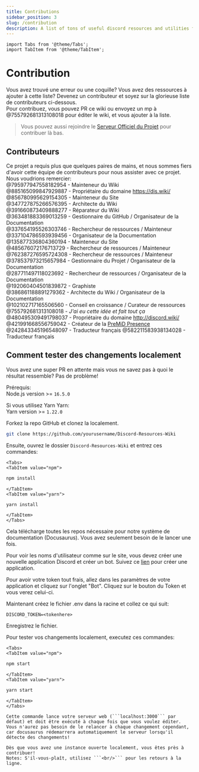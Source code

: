 ```yaml
---
title: Contributions
sidebar_position: 3
slug: /contribution
description: A list of tons of useful discord resources and utilities for all types of users, from beginners to power users.
---
```


```mdx-code-block
import Tabs from '@theme/Tabs';
import TabItem from '@theme/TabItem';
```

# Contribution

Vous avez trouvé une erreur ou une coquille? Vous avez des ressources à ajouter à cette liste? Devenez un contributeur et soyez sur la glorieuse liste de contributeurs ci-dessous.<br/>
Pour contribuez, vous pouvez PR ce wiki ou envoyez un mp à  @755792681313108018 pour éditer le wiki, et vous ajouter à la liste.
> Vous pouvez aussi rejoindre le [Serveur Officiel du Projet](https://discord.gg/yxbqz9pNxS) pour contribuer là bas.

## Contributeurs

Ce projet a requis plus que quelques paires de mains, et nous sommes fiers d'avoir cette équipe de contributeurs pour nous assister avec ce projet.<br/>
Nous voudrions remercier:<br/>
@795977947558182954 - Mainteneur du Wiki <br/>
@885165099847929887 - Propriétaire du domaine <https://dis.wiki/> <br/>
@856780995629154305 - Mainteneur du Site <br/>
@347727875266576395 - Architecte du Wiki <br/>
@391660873409888277 - Réparateur du Wiki <br/>
@363481883369013259 - Gestionnaire du GitHub / Organisateur de la Documentation <br/>
@337654195526303746 - Rechercheur de ressources / Mainteneur <br/>
@337104786593939456 - Organisateur de la Documentation <br/>
@135877336804360194 - Mainteneur du Site <br/>
@485676072176713729 - Rechercheur de ressources / Mainteneur <br/>
@762387276595724308 - Rechercheur de ressources / Mainteneur <br/>
@378537973215657984 - Gestionnaire du Projet / Organisateur de la Documentation <br/>
@287711497118023692 - Rechercheur de ressources / Organisateur de la Documentation <br/>
@192060404501839872 - Graphiste <br/>
@386861188891279362 - Architecte du Wiki / Organisateur de la Documentation <br/>
@102102717165506560 - Conseil en croissance / Curateur de ressources <br/>
@755792681313108018 - *J'ai eu cette idée et fait tout ça*  <br/>
@480495309491798037 - Propriétaire du domaine <http://discord.wiki/> <br/>
@421991668556759042 - Créateur de la [PreMiD Presence](https://premid.app/store/presences/Discord%20Resources)
@242843345196548097 - Traducteur français
@582211583938134028 - Traducteur français

## Comment tester des changements localement

Vous avez une super PR en attente mais vous ne savez pas à quoi le résultat ressemble? Pas de problème!<br/>

Prérequis:<br/>
Node.js version >= ```16.5.0```<br/>

Si vous utilisez Yarn Yarn:<br/>
Yarn version >= ```1.22.0```

Forkez la repo GitHub et clonez la localement.

```bash
git clone https://github.com/yourusername/Discord-Resources-Wiki
```

Ensuite, ouvrez le dossier `Discord-Resources-Wiki` et entrez ces commandes:
  
```mdx-code-block
<Tabs>
<TabItem value="npm">
```

```bash
npm install
```

```mdx-code-block
</TabItem>
<TabItem value="yarn">
```

```bash
yarn install
```

```mdx-code-block
</TabItem>
</Tabs>
```

Cela télécharge toutes les repos nécessaire pour notre système de documentation (Docusaurus). Vous avez seulement besoin de le lancer une fois.

Pour voir les noms d'utilisateur comme sur le site, vous devez créer une nouvelle application Discord et créer un bot.
Suivez ce [lien](https://github.com/reactiflux/discord-irc/wiki/Creating-a-discord-bot-&-getting-a-token) pour créer une application.

Pour avoir votre token tout frais, allez dans les paramètres de votre application et cliquez sur l'onglet "Bot".
Cliquez sur le bouton du Token et vous verez celui-ci.

Maintenant créez le fichier .env dans la racine et collez ce qui suit:

```env
DISCORD_TOKEN=<tokenhere>
```

Enregistrez le fichier.

Pour tester vos changements localement, executez ces commandes:

```mdx-code-block
<Tabs>
<TabItem value="npm">
```

```bash
npm start
```

```mdx-code-block
</TabItem>
<TabItem value="yarn">
```

```bash
yarn start
```

```mdx-code-block
</TabItem>
</Tabs>

Cette commande lance votre serveur web (```localhost:3000``` par défaut) et doit être exécuté à chaque fois que vous voulez éditer.
Vous n'aurez pas besoin de le relancer à chaque changement cependant, car docusaurus rédemarrera automatiquement le serveur lorsqu'il détecte des changements!

Dès que vous avez une instance ouverte localement, vous êtes près à contribuer!
Notes: S'il-vous-plaît, utilisez ```<br/>``` pour les retours à la ligne.

